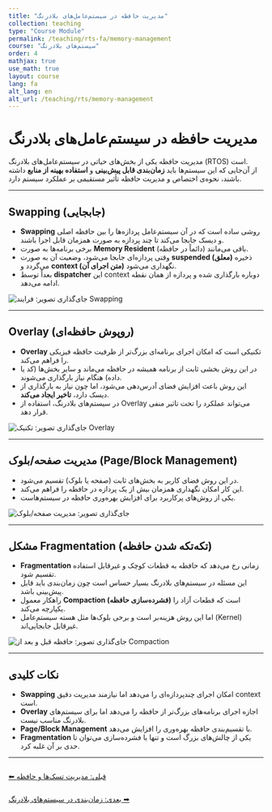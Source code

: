```yaml
---
title: "مدیریت حافظه در سیستم‌عامل‌های بلادرنگ"
collection: teaching
type: "Course Module"
permalink: /teaching/rts-fa/memory-management
course: "سیستم‌های بلادرنگ"
order: 4
mathjax: true
use_math: true
layout: course
lang: fa
alt_lang: en
alt_url: /teaching/rts/memory-management
---
```


# مدیریت حافظه در سیستم‌عامل‌های بلادرنگ

مدیریت حافظه یکی از بخش‌های حیاتی در سیستم‌عامل‌های بلادرنگ (RTOS) است.  
از آن‌جایی که این سیستم‌ها باید **زمان‌بندی قابل پیش‌بینی** و **استفاده بهینه از منابع** داشته باشند، نحوه‌ی اختصاص و مدیریت حافظه تأثیر مستقیمی بر عملکرد سیستم دارد.  

---

## Swapping (جابجایی)

- **Swapping** روشی ساده است که در آن سیستم‌عامل پردازه‌ها را بین حافظه اصلی و دیسک جابجا می‌کند تا چند پردازه به صورت همزمان قابل اجرا باشند.  
- برخی برنامه‌ها به صورت **Memory Resident** (دائماً در حافظه) باقی می‌مانند.  
- وقتی پردازه‌ای جابجا می‌شود، وضعیت آن به صورت **suspended (معلق)** ذخیره می‌گردد و **context (متن اجرای آن)** نگهداری می‌شود.  
- بعداً توسط **dispatcher** این context دوباره بارگذاری شده و پردازه از همان نقطه ادامه می‌دهد.  

![جای‌گذاری تصویر: فرایند Swapping](path-to-image)

---

## Overlay (روپوش حافظه‌ای)

- **Overlay** تکنیکی است که امکان اجرای برنامه‌ای بزرگ‌تر از ظرفیت حافظه فیزیکی را فراهم می‌کند.  
- در این روش بخشی ثابت از برنامه همیشه در حافظه می‌ماند و سایر بخش‌ها (کد یا داده) هنگام نیاز بارگذاری می‌شوند.  
- این روش باعث افزایش فضای آدرس‌دهی می‌شود، اما چون نیاز به بارگذاری از دیسک دارد، **تاخیر ایجاد می‌کند**.  
- در سیستم‌های بلادرنگ، استفاده از Overlay می‌تواند عملکرد را تحت تاثیر منفی قرار دهد.  

![جای‌گذاری تصویر: تکنیک Overlay](path-to-image)

---

## مدیریت صفحه/بلوک (Page/Block Management)

- در این روش فضای کاربر به بخش‌های ثابت (صفحه یا بلوک) تقسیم می‌شود.  
- این کار امکان نگهداری همزمان بیش از یک پردازه در حافظه را فراهم می‌کند.  
- یکی از روش‌های پرکاربرد برای افزایش بهره‌وری حافظه در سیستم‌هاست.  

![جای‌گذاری تصویر: مدیریت صفحه/بلوک](path-to-image)

---

## مشکل Fragmentation (تکه‌تکه شدن حافظه)

- **Fragmentation** زمانی رخ می‌دهد که حافظه به قطعات کوچک و غیرقابل استفاده تقسیم شود.  
- این مسئله در سیستم‌های بلادرنگ بسیار حساس است چون زمان‌بندی باید قابل پیش‌بینی باشد.  
- راهکار معمول **Compaction (فشرده‌سازی حافظه)** است که قطعات آزاد را یکپارچه می‌کند.  
- اما این روش هزینه‌بر است و برخی بلوک‌ها مثل هسته سیستم‌عامل (Kernel) غیرقابل جابجایی‌اند.  

![جای‌گذاری تصویر: حافظه قبل و بعد از Compaction](path-to-image)

---

## نکات کلیدی

- **Swapping** امکان اجرای چندپردازه‌ای را می‌دهد اما نیازمند مدیریت دقیق context است.  
- **Overlay** اجازه اجرای برنامه‌های بزرگ‌تر از حافظه را می‌دهد اما برای سیستم‌های بلادرنگ مناسب نیست.  
- **Page/Block Management** با تقسیم‌بندی حافظه بهره‌وری را افزایش می‌دهد.  
- **Fragmentation** یکی از چالش‌های بزرگ است و تنها با فشرده‌سازی می‌توان تا حدی بر آن غلبه کرد.  

---

<div class="lesson-nav" style="display:flex; justify-content:space-between; margin-top:2em;">
  <a class="btn btn--primary" href="{{ '/teaching/rts-fa/task-management' | relative_url }}">⬅︎ قبلی: مدیریت تسک‌ها و حافظه</a>
</div>

<div class="lesson-nav" style="display:flex; justify-content:space-between; margin-top:2em;">
  <a class="btn btn--primary" href="{{ '/teaching/rts-fa/scheduling' | relative_url }}">بعدی: زمان‌بندی در سیستم‌های بلادرنگ ➡︎</a>
</div>
